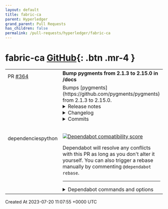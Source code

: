 ```yaml
---
layout: default
title: fabric-ca
parent: Hyperledger
grand_parent: Pull Requests
has_children: false
permalink: /pull-requests/hyperledger/fabric-ca
---
```


# fabric-ca <span class="fs-3 right-align">[GitHub](https://github.com/hyperledger/fabric-ca){: .btn .mr-4 }</span>


<div>
    <table>
        <tr>
            <td>
                PR <a href="https://github.com/hyperledger/fabric-ca/pull/364" class=".btn">#364</a>
            </td>
            <td>
                <b>
                    Bump pygments from 2.1.3 to 2.15.0 in /docs
                </b>
            </td>
        </tr>
        <tr>
            <td>
                <span class="chip">dependencies</span><span class="chip">python</span>
            </td>
            <td>
                Bumps [pygments](https://github.com/pygments/pygments) from 2.1.3 to 2.15.0.
<details>
<summary>Release notes</summary>
<p><em>Sourced from <a href="https://github.com/pygments/pygments/releases">pygments's releases</a>.</em></p>
<blockquote>
<h2>2.15.0</h2>
<ul>
<li>
<p>Added lexers:</p>
<ul>
<li>Carbon (<a href="https://redirect.github.com/pygments/pygments/issues/2362">#2362</a>, <a href="https://redirect.github.com/pygments/pygments/issues/2365">#2365</a>, <a href="https://redirect.github.com/pygments/pygments/issues/2366">#2366</a>, <a href="https://redirect.github.com/pygments/pygments/issues/2367">#2367</a>, <a href="https://redirect.github.com/pygments/pygments/issues/2368">#2368</a>, <a href="https://redirect.github.com/pygments/pygments/issues/2369">#2369</a>, <a href="https://redirect.github.com/pygments/pygments/issues/2370">#2370</a>)</li>
<li>Dax (<a href="https://redirect.github.com/pygments/pygments/issues/2335">#2335</a>, <a href="https://redirect.github.com/pygments/pygments/issues/2345">#2345</a>)</li>
<li>MediaWiki Wikitext (<a href="https://redirect.github.com/pygments/pygments/issues/2373">#2373</a>, <a href="https://redirect.github.com/pygments/pygments/issues/827">#827</a>)</li>
<li>PostgreSQL Explain (<a href="https://redirect.github.com/pygments/pygments/issues/2398">#2398</a>)</li>
<li>WGSL (WebGPU Shading Language) (<a href="https://redirect.github.com/pygments/pygments/issues/2386">#2386</a>)</li>
<li>X++ (<a href="https://redirect.github.com/pygments/pygments/issues/2339">#2339</a>)</li>
</ul>
</li>
<li>
<p>Updated lexers:</p>
<ul>
<li>
<p>AMDGPU: Add support for <code>scratch_</code> instructions, the <code>attr*.*</code> argument,
as well as the <code>off</code> modifier (<a href="https://redirect.github.com/pygments/pygments/issues/2327">#2327</a>).</p>
</li>
<li>
<p>APDL: Miscellaneous improvements (<a href="https://redirect.github.com/pygments/pygments/issues/2314">#2314</a>)</p>
</li>
<li>
<p>bash/tcsh:</p>
<ul>
<li>Move <code>break</code> to keywords (<a href="https://redirect.github.com/pygments/pygments/issues/2377">#2377</a>)</li>
<li>Improve bash math expansion lexing (<a href="https://redirect.github.com/pygments/pygments/issues/2255">#2255</a>, <a href="https://redirect.github.com/pygments/pygments/issues/2353">#2353</a>)</li>
</ul>
</li>
<li>
<p>Chapel: Support attributes (<a href="https://redirect.github.com/pygments/pygments/issues/2376">#2376</a>)</p>
</li>
<li>
<p>CMake: Implement bracket style comments (<a href="https://redirect.github.com/pygments/pygments/issues/2338">#2338</a>, <a href="https://redirect.github.com/pygments/pygments/issues/2354">#2354</a>)</p>
</li>
<li>
<p>CSS: Improve lexing of numbers inside function calls (<a href="https://redirect.github.com/pygments/pygments/issues/2382">#2382</a>, <a href="https://redirect.github.com/pygments/pygments/issues/2383">#2383</a>)</p>
</li>
<li>
<p>diff: Support normal diff syntax, as opposed to unified diff syntax (<a href="https://redirect.github.com/pygments/pygments/issues/2321">#2321</a>)</p>
</li>
<li>
<p>GLSL, HLSL:</p>
<ul>
<li>Support line continuations in preprocessor code (<a href="https://redirect.github.com/pygments/pygments/issues/2350">#2350</a>)</li>
<li>Improve preprocessor directive handling (<a href="https://redirect.github.com/pygments/pygments/issues/2357">#2357</a>)</li>
</ul>
</li>
<li>
<p>LilyPond: minor update of builtins</p>
</li>
<li>
<p>PHP: support attributes (<a href="https://redirect.github.com/pygments/pygments/issues/2055">#2055</a>, <a href="https://redirect.github.com/pygments/pygments/issues/2347">#2347</a>, <a href="https://redirect.github.com/pygments/pygments/issues/2360">#2360</a>), fix anonymous classes without
parameters (<a href="https://redirect.github.com/pygments/pygments/issues/2359">#2359</a>), improve lexing of variable variable syntax (<a href="https://redirect.github.com/pygments/pygments/issues/2358">#2358</a>)</p>
</li>
<li>
<p>Python:</p>
<ul>
<li>Add missing builtins (<a href="https://redirect.github.com/pygments/pygments/issues/2334">#2334</a>)</li>
<li>Fix inconsistent lexing of <code>None</code> (<a href="https://redirect.github.com/pygments/pygments/issues/2406">#2406</a>)</li>
</ul>
</li>
<li>
<p>Rebol/Red: Don't require script headers (<a href="https://redirect.github.com/pygments/pygments/issues/2348">#2348</a>, <a href="https://redirect.github.com/pygments/pygments/issues/2349">#2349</a>)</p>
</li>
<li>
<p>Spice: Update keywords (<a href="https://redirect.github.com/pygments/pygments/issues/2336">#2336</a>)</p>
</li>
<li>
<p>SQL+Jinja (<code>analyse_text</code> method): Fix catastrophic backtracking (<a href="https://redirect.github.com/pygments/pygments/issues/2355">#2355</a>)</p>
</li>
<li>
<p>Terraform: Add <code>hcl</code> alias (<a href="https://redirect.github.com/pygments/pygments/issues/2375">#2375</a>)</p>
</li>
</ul>
</li>
<li>
<p>Declare support for Python 3.11 and drop support for Python 3.6 (<a href="https://redirect.github.com/pygments/pygments/issues/2324">#2324</a>).</p>
</li>
<li>
<p>Update <code>native</code> style to improve contrast (<a href="https://redirect.github.com/pygments/pygments/issues/2325">#2325</a>).</p>
</li>
<li>
<p>Update `github-dark`` style to match latest Primer style (<a href="https://redirect.github.com/pygments/pygments/issues/2401">#2401</a>)</p>
</li>
<li>
<p>Revert a change that made guessing lexers based on file names slower
on Python 3.10 and older (<a href="https://redirect.github.com/pygments/pygments/issues/2328">#2328</a>).</p>
</li>
<li>
<p>Fix some places where a locale-dependent encoding could unintentionally
be used instead of UTF-8 (<a href="https://redirect.github.com/pygments/pygments/issues/2326">#2326</a>).</p>
</li>
<li>
<p>Fix Python traceback handling (<a href="https://redirect.github.com/pygments/pygments/issues/2226">#2226</a>, <a href="https://redirect.github.com/pygments/pygments/issues/2329">#2329</a>).</p>
</li>
</ul>
<!-- raw HTML omitted -->
</blockquote>
<p>... (truncated)</p>
</details>
<details>
<summary>Changelog</summary>
<p><em>Sourced from <a href="https://github.com/pygments/pygments/blob/master/CHANGES">pygments's changelog</a>.</em></p>
<blockquote>
<h2>Version 2.15.0</h2>
<p>(released April 10th, 2023)</p>
<ul>
<li>
<p>Added lexers:</p>
<ul>
<li>Carbon (<a href="https://redirect.github.com/pygments/pygments/issues/2362">#2362</a>, <a href="https://redirect.github.com/pygments/pygments/issues/2365">#2365</a>, <a href="https://redirect.github.com/pygments/pygments/issues/2366">#2366</a>, <a href="https://redirect.github.com/pygments/pygments/issues/2367">#2367</a>, <a href="https://redirect.github.com/pygments/pygments/issues/2368">#2368</a>, <a href="https://redirect.github.com/pygments/pygments/issues/2369">#2369</a>, <a href="https://redirect.github.com/pygments/pygments/issues/2370">#2370</a>)</li>
<li>Dax (<a href="https://redirect.github.com/pygments/pygments/issues/2335">#2335</a>, <a href="https://redirect.github.com/pygments/pygments/issues/2345">#2345</a>)</li>
<li>MediaWiki Wikitext (<a href="https://redirect.github.com/pygments/pygments/issues/2373">#2373</a>, <a href="https://redirect.github.com/pygments/pygments/issues/827">#827</a>)</li>
<li>PostgreSQL Explain (<a href="https://redirect.github.com/pygments/pygments/issues/2398">#2398</a>)</li>
<li>WGSL (WebGPU Shading Language) (<a href="https://redirect.github.com/pygments/pygments/issues/2386">#2386</a>)</li>
<li>X++ (<a href="https://redirect.github.com/pygments/pygments/issues/2339">#2339</a>)</li>
</ul>
</li>
<li>
<p>Updated lexers:</p>
<ul>
<li>
<p>AMDGPU: Add support for <code>scratch_</code> instructions, the <code>attr*.*</code> argument,
as well as the <code>off</code> modifier (<a href="https://redirect.github.com/pygments/pygments/issues/2327">#2327</a>).</p>
</li>
<li>
<p>APDL: Miscellaneous improvements (<a href="https://redirect.github.com/pygments/pygments/issues/2314">#2314</a>)</p>
</li>
<li>
<p>bash/tcsh:</p>
<ul>
<li>Move <code>break</code> to keywords (<a href="https://redirect.github.com/pygments/pygments/issues/2377">#2377</a>)</li>
<li>Improve bash math expansion lexing (<a href="https://redirect.github.com/pygments/pygments/issues/2255">#2255</a>, <a href="https://redirect.github.com/pygments/pygments/issues/2353">#2353</a>)</li>
</ul>
</li>
<li>
<p>Chapel: Support attributes (<a href="https://redirect.github.com/pygments/pygments/issues/2376">#2376</a>)</p>
</li>
<li>
<p>CMake: Implement bracket style comments (<a href="https://redirect.github.com/pygments/pygments/issues/2338">#2338</a>, <a href="https://redirect.github.com/pygments/pygments/issues/2354">#2354</a>)</p>
</li>
<li>
<p>CSS: Improve lexing of numbers inside function calls (<a href="https://redirect.github.com/pygments/pygments/issues/2382">#2382</a>, <a href="https://redirect.github.com/pygments/pygments/issues/2383">#2383</a>)</p>
</li>
<li>
<p>diff: Support normal diff syntax, as opposed to unified diff syntax (<a href="https://redirect.github.com/pygments/pygments/issues/2321">#2321</a>)</p>
</li>
<li>
<p>GLSL, HLSL:</p>
<ul>
<li>Support line continuations in preprocessor code (<a href="https://redirect.github.com/pygments/pygments/issues/2350">#2350</a>)</li>
<li>Improve preprocessor directive handling (<a href="https://redirect.github.com/pygments/pygments/issues/2357">#2357</a>)</li>
</ul>
</li>
<li>
<p>LilyPond: minor update of builtins</p>
</li>
<li>
<p>PHP: support attributes (<a href="https://redirect.github.com/pygments/pygments/issues/2055">#2055</a>, <a href="https://redirect.github.com/pygments/pygments/issues/2347">#2347</a>, <a href="https://redirect.github.com/pygments/pygments/issues/2360">#2360</a>), fix anonymous classes without
parameters (<a href="https://redirect.github.com/pygments/pygments/issues/2359">#2359</a>), improve lexing of variable variable syntax (<a href="https://redirect.github.com/pygments/pygments/issues/2358">#2358</a>)</p>
</li>
<li>
<p>Python:</p>
<ul>
<li>Add missing builtins (<a href="https://redirect.github.com/pygments/pygments/issues/2334">#2334</a>)</li>
<li>Fix inconsistent lexing of <code>None</code> (<a href="https://redirect.github.com/pygments/pygments/issues/2406">#2406</a>)</li>
</ul>
</li>
<li>
<p>Rebol/Red: Don't require script headers (<a href="https://redirect.github.com/pygments/pygments/issues/2348">#2348</a>, <a href="https://redirect.github.com/pygments/pygments/issues/2349">#2349</a>)</p>
</li>
<li>
<p>Spice: Update keywords (<a href="https://redirect.github.com/pygments/pygments/issues/2336">#2336</a>)</p>
</li>
<li>
<p>SQL+Jinja (<code>analyse_text</code> method): Fix catastrophic backtracking (<a href="https://redirect.github.com/pygments/pygments/issues/2355">#2355</a>)</p>
</li>
<li>
<p>Terraform: Add <code>hcl</code> alias (<a href="https://redirect.github.com/pygments/pygments/issues/2375">#2375</a>)</p>
</li>
</ul>
</li>
<li>
<p>Declare support for Python 3.11 and drop support for Python 3.6 (<a href="https://redirect.github.com/pygments/pygments/issues/2324">#2324</a>).</p>
</li>
<li>
<p>Update <code>native</code> style to improve contrast (<a href="https://redirect.github.com/pygments/pygments/issues/2325">#2325</a>).</p>
</li>
<li>
<p>Update `github-dark`` style to match latest Primer style (<a href="https://redirect.github.com/pygments/pygments/issues/2401">#2401</a>)</p>
</li>
<li>
<p>Revert a change that made guessing lexers based on file names slower
on Python 3.10 and older (<a href="https://redirect.github.com/pygments/pygments/issues/2328">#2328</a>).</p>
</li>
</ul>
<!-- raw HTML omitted -->
</blockquote>
<p>... (truncated)</p>
</details>
<details>
<summary>Commits</summary>
<ul>
<li><a href="https://github.com/pygments/pygments/commit/6c187ad83267be9ce142af3fd5c9e670339dc7aa"><code>6c187ad</code></a> Prepare 2.15 release.</li>
<li><a href="https://github.com/pygments/pygments/commit/00b9cb022cc9c05784c43c11bd7f73e64008b347"><code>00b9cb0</code></a> Prepare for release.</li>
<li><a href="https://github.com/pygments/pygments/commit/a0824a45f0bd6c45528fa16132f09dd3570a8234"><code>a0824a4</code></a> Update CHANGES</li>
<li><a href="https://github.com/pygments/pygments/commit/26f9f6c852846fe579c37fe936a872b68fa686ba"><code>26f9f6c</code></a> Merge pull request <a href="https://redirect.github.com/pygments/pygments/issues/2406">#2406</a> from rdbende/fix-fromimport-none</li>
<li><a href="https://github.com/pygments/pygments/commit/62b1bbbe6e329268eaa4c68f0e3eb8867c450acc"><code>62b1bbb</code></a> Change token of None after from keyword</li>
<li><a href="https://github.com/pygments/pygments/commit/acee60e4e8dde9ea99fc494740e20b06188791ac"><code>acee60e</code></a> Update CHANGES</li>
<li><a href="https://github.com/pygments/pygments/commit/eaca69091119e0ac5c97e626ba9e3b21b688c5ed"><code>eaca690</code></a> Add lexer for MediaWiki Wikitext (<a href="https://redirect.github.com/pygments/pygments/issues/2373">#2373</a>)</li>
<li><a href="https://github.com/pygments/pygments/commit/0e9c87bcf096908956e031f15a4e589e83be1691"><code>0e9c87b</code></a> Update CHANGES</li>
<li><a href="https://github.com/pygments/pygments/commit/ef0abbaece522732031d61391567c017d48d87b7"><code>ef0abba</code></a> Add PostgreSQL Explain lexer (<a href="https://redirect.github.com/pygments/pygments/issues/2398">#2398</a>)</li>
<li><a href="https://github.com/pygments/pygments/commit/3c6e2af8fbc44bb1ef77389d09118c37faea8746"><code>3c6e2af</code></a> Update CHANGES</li>
<li>Additional commits viewable in <a href="https://github.com/pygments/pygments/compare/2.1.3...2.15.0">compare view</a></li>
</ul>
</details>
<br />


[![Dependabot compatibility score](https://dependabot-badges.githubapp.com/badges/compatibility_score?dependency-name=pygments&package-manager=pip&previous-version=2.1.3&new-version=2.15.0)](https://docs.github.com/en/github/managing-security-vulnerabilities/about-dependabot-security-updates#about-compatibility-scores)

Dependabot will resolve any conflicts with this PR as long as you don't alter it yourself. You can also trigger a rebase manually by commenting `@dependabot rebase`.

[//]: # (dependabot-automerge-start)
[//]: # (dependabot-automerge-end)

---

<details>
<summary>Dependabot commands and options</summary>
<br />

You can trigger Dependabot actions by commenting on this PR:
- `@dependabot rebase` will rebase this PR
- `@dependabot recreate` will recreate this PR, overwriting any edits that have been made to it
- `@dependabot merge` will merge this PR after your CI passes on it
- `@dependabot squash and merge` will squash and merge this PR after your CI passes on it
- `@dependabot cancel merge` will cancel a previously requested merge and block automerging
- `@dependabot reopen` will reopen this PR if it is closed
- `@dependabot close` will close this PR and stop Dependabot recreating it. You can achieve the same result by closing it manually
- `@dependabot ignore this major version` will close this PR and stop Dependabot creating any more for this major version (unless you reopen the PR or upgrade to it yourself)
- `@dependabot ignore this minor version` will close this PR and stop Dependabot creating any more for this minor version (unless you reopen the PR or upgrade to it yourself)
- `@dependabot ignore this dependency` will close this PR and stop Dependabot creating any more for this dependency (unless you reopen the PR or upgrade to it yourself)
You can disable automated security fix PRs for this repo from the [Security Alerts page](https://github.com/hyperledger/fabric-ca/network/alerts).

</details>
            </td>
        </tr>
    </table>
    <div class="right-align">
        Created At 2023-07-20 11:07:55 +0000 UTC
    </div>
</div>

